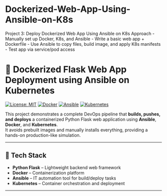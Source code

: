 # Dockerized-Web-App-Using-Ansible-on-K8s
Project 3: Deploy Dockerized Web App Using Ansible on K8s Approach - Manually set up Docker, K8s, and Ansible - Write a basic web app + Dockerfile - Use Ansible to copy files, build image, and apply K8s manifests - Test app via service/pod access


# 🚀 Dockerized Flask Web App Deployment using Ansible on Kubernetes

[![License: MIT](https://img.shields.io/badge/License-MIT-blue.svg)](LICENSE)
[![Docker](https://img.shields.io/badge/Built%20With-Docker-blue?logo=docker)](https://www.docker.com/)
[![Ansible](https://img.shields.io/badge/Automated%20By-Ansible-red?logo=ansible)](https://www.ansible.com/)
[![Kubernetes](https://img.shields.io/badge/Deployed%20On-Kubernetes-blue?logo=kubernetes)](https://kubernetes.io/)

This project demonstrates a complete DevOps pipeline that **builds, pushes, and deploys** a containerized Python Flask web application using **Ansible**, **Docker**, and **Kubernetes**.  
It avoids prebuilt images and manually installs everything, providing a hands-on production-like simulation.

---

## 🧱 Tech Stack

- **Python Flask** – Lightweight backend web framework
- **Docker** – Containerization platform
- **Ansible** – IT automation tool for build/deploy tasks
- **Kubernetes** – Container orchestration and deployment

---




